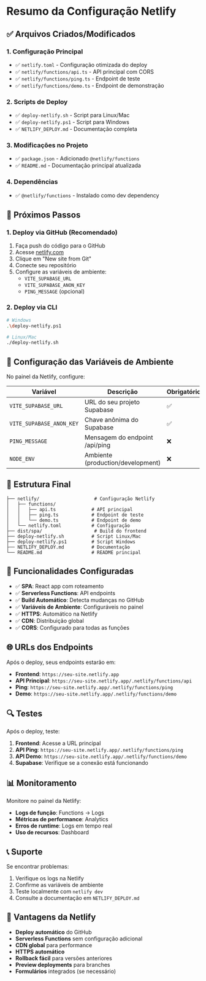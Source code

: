 # Resumo da Configuração Netlify

## ✅ Arquivos Criados/Modificados

### 1. Configuração Principal
- ✅ `netlify.toml` - Configuração otimizada do deploy
- ✅ `netlify/functions/api.ts` - API principal com CORS
- ✅ `netlify/functions/ping.ts` - Endpoint de teste
- ✅ `netlify/functions/demo.ts` - Endpoint de demonstração

### 2. Scripts de Deploy
- ✅ `deploy-netlify.sh` - Script para Linux/Mac
- ✅ `deploy-netlify.ps1` - Script para Windows
- ✅ `NETLIFY_DEPLOY.md` - Documentação completa

### 3. Modificações no Projeto
- ✅ `package.json` - Adicionado `@netlify/functions`
- ✅ `README.md` - Documentação principal atualizada

### 4. Dependências
- ✅ `@netlify/functions` - Instalado como dev dependency

## 🚀 Próximos Passos

### 1. Deploy via GitHub (Recomendado)
1. Faça push do código para o GitHub
2. Acesse [netlify.com](https://netlify.com)
3. Clique em "New site from Git"
4. Conecte seu repositório
5. Configure as variáveis de ambiente:
   - `VITE_SUPABASE_URL`
   - `VITE_SUPABASE_ANON_KEY`
   - `PING_MESSAGE` (opcional)

### 2. Deploy via CLI
```bash
# Windows
.\deploy-netlify.ps1

# Linux/Mac
./deploy-netlify.sh
```

## 🔧 Configuração das Variáveis de Ambiente

No painel da Netlify, configure:

| Variável | Descrição | Obrigatório |
|----------|-----------|-------------|
| `VITE_SUPABASE_URL` | URL do seu projeto Supabase | ✅ |
| `VITE_SUPABASE_ANON_KEY` | Chave anônima do Supabase | ✅ |
| `PING_MESSAGE` | Mensagem do endpoint /api/ping | ❌ |
| `NODE_ENV` | Ambiente (production/development) | ❌ |

## 📁 Estrutura Final

```
├── netlify/                    # Configuração Netlify
│   ├── functions/
│   │   ├── api.ts             # API principal
│   │   ├── ping.ts            # Endpoint de teste
│   │   └── demo.ts            # Endpoint de demo
│   └── netlify.toml           # Configuração
├── dist/spa/                   # Build do frontend
├── deploy-netlify.sh          # Script Linux/Mac
├── deploy-netlify.ps1         # Script Windows
├── NETLIFY_DEPLOY.md          # Documentação
└── README.md                  # README principal
```

## 🎯 Funcionalidades Configuradas

- ✅ **SPA**: React app com roteamento
- ✅ **Serverless Functions**: API endpoints
- ✅ **Build Automático**: Detecta mudanças no GitHub
- ✅ **Variáveis de Ambiente**: Configuráveis no painel
- ✅ **HTTPS**: Automático na Netlify
- ✅ **CDN**: Distribuição global
- ✅ **CORS**: Configurado para todas as funções

## 🌐 URLs dos Endpoints

Após o deploy, seus endpoints estarão em:

- **Frontend**: `https://seu-site.netlify.app`
- **API Principal**: `https://seu-site.netlify.app/.netlify/functions/api`
- **Ping**: `https://seu-site.netlify.app/.netlify/functions/ping`
- **Demo**: `https://seu-site.netlify.app/.netlify/functions/demo`

## 🔍 Testes

Após o deploy, teste:

1. **Frontend**: Acesse a URL principal
2. **API Ping**: `https://seu-site.netlify.app/.netlify/functions/ping`
3. **API Demo**: `https://seu-site.netlify.app/.netlify/functions/demo`
4. **Supabase**: Verifique se a conexão está funcionando

## 📊 Monitoramento

Monitore no painel da Netlify:
- **Logs de função**: Functions → Logs
- **Métricas de performance**: Analytics
- **Erros de runtime**: Logs em tempo real
- **Uso de recursos**: Dashboard

## 📞 Suporte

Se encontrar problemas:

1. Verifique os logs na Netlify
2. Confirme as variáveis de ambiente
3. Teste localmente com `netlify dev`
4. Consulte a documentação em `NETLIFY_DEPLOY.md`

## 🎉 Vantagens da Netlify

- **Deploy automático** do GitHub
- **Serverless Functions** sem configuração adicional
- **CDN global** para performance
- **HTTPS automático**
- **Rollback fácil** para versões anteriores
- **Preview deployments** para branches
- **Formulários** integrados (se necessário)
